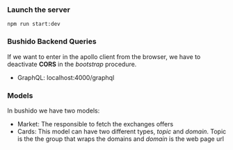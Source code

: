 ### Launch the server
`npm run start:dev`

### Bushido Backend Queries
If we want to enter in the apollo client from the browser, we have to deactivate **CORS** in the *bootstrap* procedure.
- GraphQL: localhost:4000/graphql

### Models
In bushido we have two models:
- Market: The responsible to fetch the exchanges offers
- Cards: This model can have two different types, *topic* and *domain*. Topic is the the group that wraps the domains and *domain* is the web page url